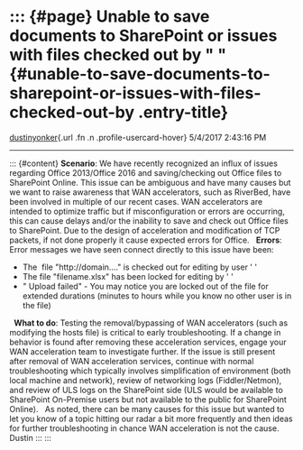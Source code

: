 ::: {#page}
Unable to save documents to SharePoint or issues with files checked out by \" \" {#unable-to-save-documents-to-sharepoint-or-issues-with-files-checked-out-by .entry-title}
================================================================================

[dustinyonker](https://social.msdn.microsoft.com/profile/dustinyonker){.url
.fn .n .profile-usercard-hover} 5/4/2017 2:43:16 PM

------------------------------------------------------------------------

::: {#content}
**Scenario**: We have recently recognized an influx of issues regarding
Office 2013/Office 2016 and saving/checking out Office files to
SharePoint Online. This issue can be ambiguous and have many causes but
we want to raise awareness that WAN accelerators, such as RiverBed, have
been involved in multiple of our recent cases. WAN accelerators are
intended to optimize traffic but if misconfiguration or errors are
occurring, this can cause delays and/or the inability to save and check
out Office files to SharePoint. Due to the design of acceleration and
modification of TCP packets, if not done properly it cause expected
errors for Office.   **Errors**: Error messages we have seen connect
directly to this issue have been:

-   The  file \"http://domain\....\" is checked out for editing by user
    \' \'
-   The file \"filename.xlsx\" has been locked for editing by \' \'
-   \" Upload failed\" - You may notice you are locked out of the file
    for extended durations (minutes to hours while you know no other
    user is in the file)

  **What to do**: Testing the removal/bypassing of WAN accelerators
(such as modifying the hosts file) is critical to early troubleshooting.
If a change in behavior is found after removing these acceleration
services, engage your WAN acceleration team to investigate further. If
the issue is still present after removal of WAN acceleration services,
continue with normal troubleshooting which typically involves
simplification of environment (both local machine and network), review
of networking logs (Fiddler/Netmon), and review of ULS logs on the
SharePoint side (ULS would be available to SharePoint On-Premise users
but not available to the public for SharePoint Online).   As noted,
there can be many causes for this issue but wanted to let you know of a
topic hitting our radar a bit more frequently and then ideas for further
troubleshooting in chance WAN acceleration is not the cause.   Dustin
:::
:::
